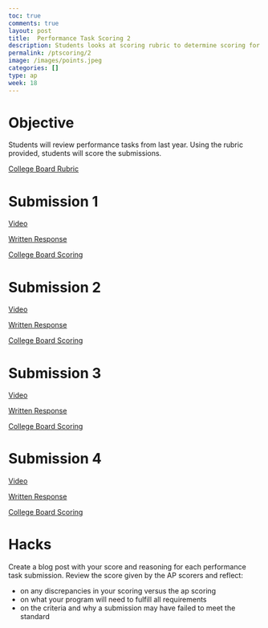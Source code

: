 ```yaml
---
toc: true
comments: true
layout: post
title:  Performance Task Scoring 2
description: Students looks at scoring rubric to determine scoring for the performance task
permalink: /ptscoring/2
image: /images/points.jpeg
categories: []
type: ap
week: 18
---
```

# Objective
Students will review performance tasks from last year. Using the rubric provided, students will score the submissions. 

[College Board Rubric](https://apcentral.collegeboard.org/media/pdf/ap22-sg-computer-science-principles.pdf)

# Submission 1

[Video](https://secure-media.collegeboard.org/apc/ap-computer-science-principles-2022-create-performance-task-sample-i-video.mp4)

[Written Response](https://apcentral.collegeboard.org/media/pdf/ap-computer-science-principles-2022-create-performance-task-sample-i.pdf)

[College Board Scoring](https://drive.google.com/file/d/1HXDauimq8edpT0-aZ2iIujzLdIxtyKMx/view?usp=share_link)

# Submission 2

[Video](https://youtu.be/VTtZi_Cr4Cc)

[Written Response](https://apcentral.collegeboard.org/media/pdf/ap-computer-science-principles-2022-create-performance-task-sample-b.pdf)

[College Board Scoring](https://drive.google.com/file/d/1bzSueMdVVt3QVmkMCSKEkIVd9mZ3hQBP/view?usp=share_link)

# Submission 3

[Video](https://youtube.com/shorts/TiKzQk5aK9k)

[Written Response](https://apcentral.collegeboard.org/media/pdf/ap-computer-science-principles-2022-create-performance-task-sample-d.pdf)

[College Board Scoring](https://drive.google.com/file/d/1dX7KNT9axip5DQDEYdIYbuajcrWUB4lR/view?usp=share_link)

# Submission 4

[Video](https://secure-media.collegeboard.org/apc/ap-computer-science-principles-2022-create-performance-task-sample-g-video.mp4)

[Written Response](https://apcentral.collegeboard.org/media/pdf/ap-computer-science-principles-2022-create-performance-task-sample-g.pdf)

[College Board Scoring](https://drive.google.com/file/d/1so2WKNMi5vONuFCWZFFUqq8gVWNe_jCS/view?usp=share_link)
# Hacks
Create a blog post with your score and reasoning for each performance task submission. Review the score given by the AP scorers and reflect:
- on any discrepancies in your scoring versus the ap scoring
- on what your program will need to fulfill all requirements
- on the criteria and why a submission may have failed to meet the standard